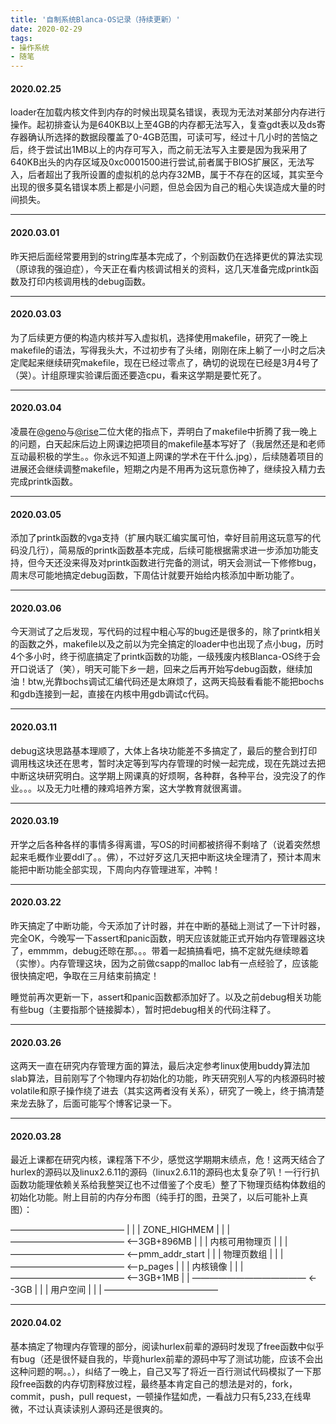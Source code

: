 ```yaml
---
title: '自制系统Blanca-OS记录（持续更新）'
date: 2020-02-29
tags: 
- 操作系统
- 随笔
---
```


#### 2020.02.25

loader在加载内核文件到内存的时候出现莫名错误，表现为无法对某部分内存进行操作。起初排查认为是640KB以上至4GB的内存都无法写入，复查gdt表以及ds寄存器确认所选择的数据段覆盖了0-4GB范围，可读可写，经过十几小时的苦恼之后，终于尝试出1MB以上的内存可写入，而之前无法写入主要是因为我采用了640KB出头的内存区域及0xc0001500进行尝试,前者属于BIOS扩展区，无法写入，后者超出了我所设置的虚拟机的总内存32MB，属于不存在的区域，其实至今出现的很多莫名错误本质上都是小问题，但总会因为自己的粗心失误造成大量的时间损失。
  <!--more-->
---

#### 2020.03.01

昨天把后面经常要用到的string库基本完成了，个别函数仍在选择更优的算法实现（原谅我的强迫症），今天正在看内核调试相关的资料，这几天准备完成printk函数及打印内核调用栈的debug函数。

---
#### 2020.03.03
为了后续更方便的构造内核并写入虚拟机，选择使用makefile，研究了一晚上makefile的语法，写得我头大，不过初步有了头绪，刚刚在床上躺了一小时之后决定爬起来继续研究makefile，现在已经过零点了，确切的说现在已经是3月4号了（哭）。计组原理实验课后面还要造cpu，看来这学期是要忙死了。

---
#### 2020.03.04
凌晨在[@geno](https://github.com/Geno1024)与[@rise](https://github.com/AmazingRise)二位大佬的指点下，弄明白了makefile中折腾了我一晚上的问题，白天起床后边上网课边把项目的makefile基本写好了（我居然还是和老师互动最积极的学生。。你永远不知道上网课的学术在干什么.jpg），后续随着项目的进展还会继续调整makefile，短期之内是不用再为这玩意伤神了，继续投入精力去完成printk函数。

---
#### 2020.03.05
添加了printk函数的vga支持（扩展内联汇编实属可怕，幸好目前用这玩意写的代码没几行），简易版的printk函数基本完成，后续可能根据需求进一步添加功能支持，但今天还没来得及对printk函数进行完备的测试，明天会测试一下修修bug，周末尽可能地搞定debug函数，下周估计就要开始给内核添加中断功能了。

---
#### 2020.03.06
今天测试了之后发现，写代码的过程中粗心写的bug还是很多的，除了printk相关的函数之外，makefile以及之前以为完全搞定的loader中也出现了点小bug，历时4个多小时，终于彻底搞定了printk函数的功能，一级残废内核Blanca-OS终于会开口说话了（笑），明天可能下乡一趟，回来之后再开始写debug函数，继续加油！btw,光靠bochs调试汇编代码还是太麻烦了，这两天捣鼓看看能不能把bochs和gdb连接到一起，直接在内核中用gdb调试c代码。

---
#### 2020.03.11
debug这块思路基本理顺了，大体上各块功能差不多搞定了，最后的整合到打印调用栈这块还在思考，暂时决定等到写内存管理的时候一起完成，现在先跳过去把中断这块研究明白。这学期上网课真的好烦啊，各种群，各种平台，没完没了的作业。。。以及无力吐槽的辣鸡培养方案，这大学教育就很离谱。

---
#### 2020.03.19
开学之后各种各样的事情多得离谱，写OS的时间都被挤得不剩啥了（说着突然想起来毛概作业要ddl了。。佛），不过好歹这几天把中断这块全理清了，预计本周末能把中断功能全部实现，下周向内存管理进军，冲鸭！

---
#### 2020.03.22
昨天搞定了中断功能，今天添加了计时器，并在中断的基础上测试了一下计时器，完全OK，今晚写一下assert和panic函数，明天应该就能正式开始内存管理器这块了，emmmm，debug还晾在那。。。带着一起搞搞看吧，搞不定就先继续晾着（实惨）。内存管理这块，因为之前做csapp的malloc lab有一点经验了，应该能很快搞定吧，争取在三月结束前搞定！

睡觉前再次更新一下，assert和panic函数都添加好了。以及之前debug相关功能有些bug（主要指那个链接脚本），暂时把debug相关的代码注释了。

---
#### 2020.03.26
这两天一直在研究内存管理方面的算法，最后决定参考linux使用buddy算法加slab算法，目前刚写了个物理内存初始化的功能，昨天研究别人写的内核源码时被volatile和原子操作绕了进去（其实这两者没有关系），研究了一晚上，终于搞清楚来龙去脉了，后面可能写个博客记录一下。

---
#### 2020.03.28
最近上课都在研究内核，课程落下不少，感觉这学期期末绩点，危！这两天结合了hurlex的源码以及linux2.6.11的源码（linux2.6.11的源码也太复杂了叭！一行行扒函数功能理依赖关系给我整哭辽也不过借鉴了个皮毛）整了下物理页结构体数组的初始化功能。附上目前的内存分布图（纯手打的图，丑哭了，以后可能补上真图）：

—————————————
|                                              |
|	ZONE_HIGHMEM           |
|                                              |
—————————————  <--3GB+896MB
|	                                           |
|	内核可用物理页                |
|                                               |
—————————————  <--pmm_addr_start
|                                               |
|	物理页数组                        |
|                                               |
—————————————  <--p_pages
|	                                           |
|	内核镜像                            |
|                                               |
—————————————  <--3GB+1MB
|                                               |
—————————————  <--3GB
|                                               |
|	用户空间                            | 
|                                               |
—————————————

---
#### 2020.04.02
基本搞定了物理内存管理的部分，阅读hurlex前辈的源码时发现了free函数中似乎有bug（还是很怀疑自我的，毕竟hurlex前辈的源码中写了测试功能，应该不会出这种问题的啊。。），纠结了一晚上，自己又写了将近一百行测试代码模拟了一下那段free函数的内存切割释放过程，最终基本肯定自己的想法是对的，fork，commit，push，pull request，一顿操作猛如虎，一看战力只有5,233,在线卑微，不过认真读读别人源码还是很爽的。